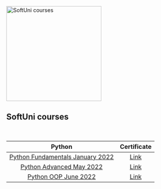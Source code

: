 <p align="left">
  <img width="250" src="https://upload.wikimedia.org/wikipedia/commons/7/76/Logo_Software_University_%28SoftUni%29_-_blue.png" alt="SoftUni courses">
</p>
<h2 align="left">SoftUni courses</h2>
<br />

|                                                         Python                                                          |                           Certificate                           |
|:-----------------------------------------------------------------------------------------------------------------------:|:---------------------------------------------------------------:|
| [Python Fundamentals January 2022](https://softuni.bg/trainings/3609/programming-fundamentals-with-python-january-2022) | [Link](https://softuni.bg/certificates/details/129052/89f8feff) |
|                 [Python Advanced May 2022](https://softuni.bg/trainings/3704/python-advanced-may-2022)                  | [Link](https://softuni.bg/certificates/details/135909/7c00c1d4) |
|                 [Python OOP June 2022](https://softuni.bg/trainings/3704/python-advanced-may-2022)                  | [Link](https://softuni.bg/certificates/details/140904/f5d21a1b) |
